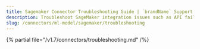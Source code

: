 ```yaml
---
title: Sagemaker Connector Troubleshooting Guide | `brandName` Support
description: Troubleshoot SageMaker integration issues such as API failures, metadata gaps, or IAM permission conflicts.
slug: /connectors/ml-model/sagemaker/troubleshooting
---
```


{% partial file="/v1.7/connectors/troubleshooting.md" /%}
